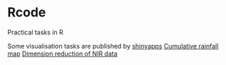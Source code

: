 # Rcode
 Practical tasks in R

Some visualisation tasks are published by [shinyapps](www.shinyapps.io)
 [Cumulative rainfall map](https://monster-1.shinyapps.io/ana_plot/)
 [Dimension reduction of NIR data](https://monster-1.shinyapps.io/Ass2-DSI/)
